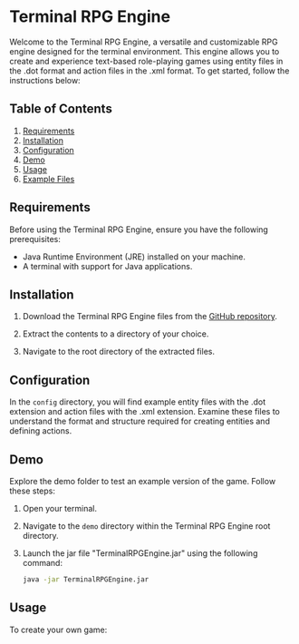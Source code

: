 # Terminal RPG Engine

Welcome to the Terminal RPG Engine, a versatile and customizable RPG engine designed for the terminal environment. This engine allows you to create and experience text-based role-playing games using entity files in the .dot format and action files in the .xml format. To get started, follow the instructions below:

## Table of Contents

1. [Requirements](#requirements)
2. [Installation](#installation)
3. [Configuration](#configuration)
4. [Demo](#demo)
5. [Usage](#usage)
6. [Example Files](#example-files)

## Requirements

Before using the Terminal RPG Engine, ensure you have the following prerequisites:

- Java Runtime Environment (JRE) installed on your machine.
- A terminal with support for Java applications.

## Installation

1. Download the Terminal RPG Engine files from the [GitHub repository](https://github.com/oscardilkes/terminal-rpg-engine).

2. Extract the contents to a directory of your choice.

3. Navigate to the root directory of the extracted files.

## Configuration

In the `config` directory, you will find example entity files with the .dot extension and action files with the .xml extension. Examine these files to understand the format and structure required for creating entities and defining actions.

## Demo

Explore the demo folder to test an example version of the game. Follow these steps:

1. Open your terminal.

2. Navigate to the `demo` directory within the Terminal RPG Engine root directory.

3. Launch the jar file "TerminalRPGEngine.jar" using the following command:

   ```bash
   java -jar TerminalRPGEngine.jar

## Usage
To create your own game:

